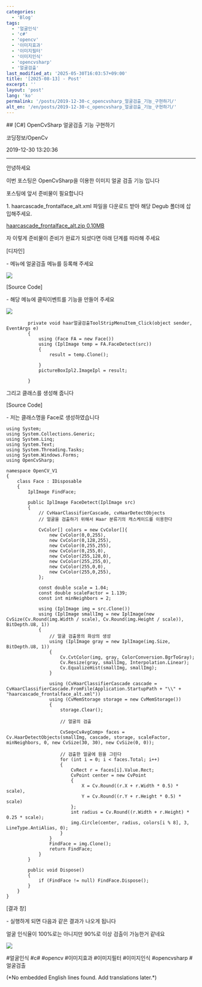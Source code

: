 ```yaml
---
categories:
  - 'Blog'
tags:
  - '얼굴인식'
  - 'c#'
  - 'opencv'
  - '이미지효과'
  - '이미지필터'
  - '이미지인식'
  - 'opencvsharp'
  - '얼굴검출'
last_modified_at: '2025-05-30T16:03:57+09:00'
title: '[2025-08-13] - Post'
excerpt: ''
layout: 'post'
lang: 'ko'
permalink: '/posts/2019-12-30-c_opencvsharp_얼굴검출_기능_구현하기/'
alt_en: '/en/posts/2019-12-30-c_opencvsharp_얼굴검출_기능_구현하기/'
---
```


<div class="lang-panel lang-ko" lang="ko">
## [C#] OpenCvSharp 얼굴검출 기능 구현하기

코딩정보/OpenCv

2019-12-30 13:20:36

* * *

안녕하세요

이번 포스팅은 OpenCvSharp을 이용한 이미지 얼굴 검출 기능 입니다

포스팅에 앞서 준비물이 필요합니다

1\. haarcascade_frontalface_alt.xml 파일을 다운로드 받아 해당 Degub 폴더에 삽입해주세요.

[ haarcascade_frontalface_alt.zip 0.10MB
](./file/haarcascade_frontalface_alt.zip)

자 이렇게 준비물이 준비가 완료가 되셨다면 아래 단계를 따라해 주세요

[디자인]

\- 메뉴에 얼굴검출 메뉴를 등록해 주세요

![](/assets/images/c_opencvsharp_얼굴검출_기능_구현하기/img.jpg)

[Source Code]

\- 해당 메뉴에 클릭이벤트를 기능을 만들어 주세요

![](/assets/images/c_opencvsharp_얼굴검출_기능_구현하기/img_1.jpg)

    
    
            private void haar얼굴검출ToolStripMenuItem_Click(object sender, EventArgs e)
            {
                using (Face FA = new Face())
                using (IplImage temp = FA.FaceDetect(src))
                {
                    result = temp.Clone();
    
                }
                pictureBoxIpl2.ImageIpl = result;
    
            }

그리고 클래스를 생성해 줍니다

[Source Code]

\- 저는 클래스명을 Face로 생성하였습니다

    
    
    using System;
    using System.Collections.Generic;
    using System.Linq;
    using System.Text;
    using System.Threading.Tasks;
    using System.Windows.Forms;
    using OpenCvSharp;
    
    namespace OpenCV_V1
    {
        class Face : IDisposable
        {
            IplImage FindFace;
    
            public IplImage FaceDetect(IplImage src)
            {
                // CvHaarClassifierCascade, cvHaarDetectObjects
                // 얼굴을 검출하기 위해서 Haar 분류기의 캐스케이드를 이용한다
    
                CvColor[] colors = new CvColor[]{
                    new CvColor(0,0,255),
                    new CvColor(0,128,255),
                    new CvColor(0,255,255),
                    new CvColor(0,255,0),
                    new CvColor(255,128,0),
                    new CvColor(255,255,0),
                    new CvColor(255,0,0),
                    new CvColor(255,0,255),
                };
    
                const double scale = 1.04;
                const double scaleFactor = 1.139;
                const int minNeighbors = 2;
    
                using (IplImage img = src.Clone())
                using (IplImage smallImg = new IplImage(new CvSize(Cv.Round(img.Width / scale), Cv.Round(img.Height / scale)), BitDepth.U8, 1))
                {
                    // 얼굴 검출용의 화상의 생성
                    using (IplImage gray = new IplImage(img.Size, BitDepth.U8, 1))
                    {
                        Cv.CvtColor(img, gray, ColorConversion.BgrToGray);
                        Cv.Resize(gray, smallImg, Interpolation.Linear);
                        Cv.EqualizeHist(smallImg, smallImg);
                    }
    
                    using (CvHaarClassifierCascade cascade = CvHaarClassifierCascade.FromFile(Application.StartupPath + "\\" + "haarcascade_frontalface_alt.xml"))
                    using (CvMemStorage storage = new CvMemStorage())
                    {
                        storage.Clear();
    
                        // 얼굴의 검출
    
                        CvSeq<CvAvgComp> faces = Cv.HaarDetectObjects(smallImg, cascade, storage, scaleFactor, minNeighbors, 0, new CvSize(30, 30), new CvSize(0, 0));
    
                        // 검출한 얼굴에 원을 그린다
                        for (int i = 0; i < faces.Total; i++)
                        {
                            CvRect r = faces[i].Value.Rect;
                            CvPoint center = new CvPoint
                            {
                                X = Cv.Round((r.X + r.Width * 0.5) * scale),
                                Y = Cv.Round((r.Y + r.Height * 0.5) * scale)
                            };
                            int radius = Cv.Round((r.Width + r.Height) * 0.25 * scale);
                            img.Circle(center, radius, colors[i % 8], 3, LineType.AntiAlias, 0);
                        }
                    }
                    FindFace = img.Clone();
                    return FindFace;
                }
            }
    
            public void Dispose()
            {
                if (FindFace != null) FindFace.Dispose();
            }
        }
    }
    

[결과 창]

\- 실행하게 되면 다음과 같은 결과가 나오게 됩니다

얼굴 인식율이 100%로는 아니지만 90%로 이상 검출이 가능한거 같네요

![](/assets/images/c_opencvsharp_얼굴검출_기능_구현하기/img_2.jpg)

  

#얼굴인식 #c# #opencv #이미지효과 #이미지필터 #이미지인식 #opencvsharp #얼굴검출


</div>
<div class="lang-panel lang-en" lang="en">
(*No embedded English lines found. Add translations later.*)

</div>
